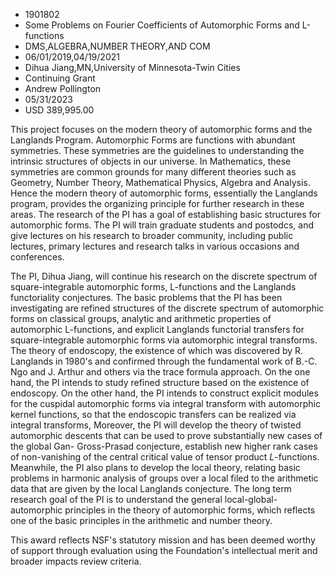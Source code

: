 
* 1901802
* Some Problems on Fourier Coefficients of Automorphic Forms and L-functions
* DMS,ALGEBRA,NUMBER THEORY,AND COM
* 06/01/2019,04/19/2021
* Dihua Jiang,MN,University of Minnesota-Twin Cities
* Continuing Grant
* Andrew Pollington
* 05/31/2023
* USD 389,995.00

This project focuses on the modern theory of automorphic forms and the Langlands
Program. Automorphic Forms are functions with abundant symmetries. These
symmetries are the guidelines to understanding the intrinsic structures of
objects in our universe. In Mathematics, these symmetries are common grounds for
many different theories such as Geometry, Number Theory, Mathematical Physics,
Algebra and Analysis. Hence the modern theory of automorphic forms, essentially
the Langlands program, provides the organizing principle for further research in
these areas. The research of the PI has a goal of establishing basic structures
for automorphic forms. The PI will train graduate students and postodcs, and
give lectures on his research to broader community, including public lectures,
primary lectures and research talks in various occasions and conferences.

The PI, Dihua Jiang, will continue his research on the discrete spectrum of
square-integrable automorphic forms, L-functions and the Langlands functoriality
conjectures. The basic problems that the PI has been investigating are refined
structures of the discrete spectrum of automorphic forms on classical groups,
analytic and arithmetic properties of automorphic L-functions, and explicit
Langlands functorial transfers for square-integrable automorphic forms via
automorphic integral transforms. The theory of endoscopy, the existence of which
was discovered by R. Langlands in 1980's and confirmed through the fundamental
work of B.-C. Ngo and J. Arthur and others via the trace formula approach. On
the one hand, the PI intends to study refined structure based on the existence
of endoscopy. On the other hand, the PI intends to construct explicit modules
for the cuspidal automorphic forms via integral transform with automorphic
kernel functions, so that the endoscopic transfers can be realized via integral
transforms, Moreover, the PI will develop the theory of twisted automorphic
descents that can be used to prove substantially new cases of the global Gan-
Gross-Prasad conjecture, establish new higher rank cases of non-vanishing of the
central critical value of tensor product $L$-functions. Meanwhile, the PI also
plans to develop the local theory, relating basic problems in harmonic analysis
of groups over a local filed to the arithmetic data that are given by the local
Langlands conjecture. The long term research goal of the PI is to understand the
general local-global-automorphic principles in the theory of automorphic forms,
which reflects one of the basic principles in the arithmetic and number theory.

This award reflects NSF's statutory mission and has been deemed worthy of
support through evaluation using the Foundation's intellectual merit and broader
impacts review criteria.
